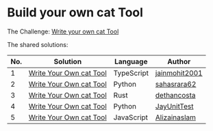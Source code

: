 # Build your own cat Tool

The Challenge: [Write your own cat Tool](https://codingchallenges.fyi/challenges/challenge-cat)

The shared solutions:

| No. | Solution                                                                                          | Language   | Author                                            |
| --- | ------------------------------------------------------------------------------------------------- | ---------- | ------------------------------------------------- |
| 1   | [Write Your Own cat Tool](https://github.com/jainmohit2001/coding-challenges/blob/master/src/15)  | TypeScript | [jainmohit2001](https://github.com/jainmohit2001) |
| 2   | [Write Your Own cat Tool](https://github.com/sahasrara62/codingchallenges.fyi/tree/main/cat_tool) | Python     | [sahasrara62](https://github.com/sahasrara62)     |
| 3   | [Write Your Own cat Tool](https://github.com/dethancosta/rat)                                     | Rust       | [dethancosta](https://github.com/dethancosta)     |
| 4   | [Write Your Own cat Tool](https://github.com/JayUnitTest/CodingChallenges/tree/main/cat-tool)     | Python     | [JayUnitTest](https://github.com/JayUnitTest)     |
| 5   | [Write Your Own cat Tool](https://github.com/alizainaslam/Cat-tool)                               | JavaScript | [Alizainaslam](https://github.com/alizainaslam)   |
